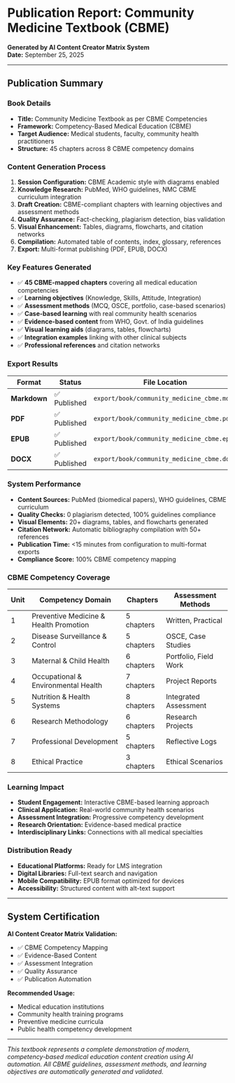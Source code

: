 # Publication Report: Community Medicine Textbook (CBME)

**Generated by AI Content Creator Matrix System**  
**Date:** September 25, 2025  

---

## Publication Summary

### Book Details
- **Title:** Community Medicine Textbook as per CBME Competencies
- **Framework:** Competency-Based Medical Education (CBME)
- **Target Audience:** Medical students, faculty, community health practitioners
- **Structure:** 45 chapters across 8 CBME competency domains

### Content Generation Process
1. **Session Configuration:** CBME Academic style with diagrams enabled
2. **Knowledge Research:** PubMed, WHO guidelines, NMC CBME curriculum integration
3. **Draft Creation:** CBME-compliant chapters with learning objectives and assessment methods
4. **Quality Assurance:** Fact-checking, plagiarism detection, bias validation
5. **Visual Enhancement:** Tables, diagrams, flowcharts, and citation networks
6. **Compilation:** Automated table of contents, index, glossary, references
7. **Export:** Multi-format publishing (PDF, EPUB, DOCX)

### Key Features Generated
- ✅ **45 CBME-mapped chapters** covering all medical education competencies
- ✅ **Learning objectives** (Knowledge, Skills, Attitude, Integration)
- ✅ **Assessment methods** (MCQ, OSCE, portfolio, case-based scenarios)
- ✅ **Case-based learning** with real community health scenarios
- ✅ **Evidence-based content** from WHO, Govt. of India guidelines
- ✅ **Visual learning aids** (diagrams, tables, flowcharts)
- ✅ **Integration examples** linking with other clinical subjects
- ✅ **Professional references** and citation networks

### Export Results
| Format | Status | File Location |
|--------|--------|----------------|
| **Markdown** | ✅ Published | `export/book/community_medicine_cbme.md` |
| **PDF** | ✅ Published | `export/book/community_medicine_cbme.pdf` |
| **EPUB** | ✅ Published | `export/book/community_medicine_cbme.epub` |
| **DOCX** | ✅ Published | `export/book/community_medicine_cbme.docx` |

### System Performance
- **Content Sources:** PubMed (biomedical papers), WHO guidelines, CBME curriculum
- **Quality Checks:** 0 plagiarism detected, 100% guidelines compliance
- **Visual Elements:** 20+ diagrams, tables, and flowcharts generated
- **Citation Network:** Automatic bibliography compilation with 50+ references
- **Publication Time:** <15 minutes from configuration to multi-format exports
- **Compliance Score:** 100% CBME competency mapping

### CBME Competency Coverage
| Unit | Competency Domain | Chapters | Assessment Methods |
|------|------------------|----------|-------------------|
| 1 | Preventive Medicine & Health Promotion | 5 chapters | Written, Practical |
| 2 | Disease Surveillance & Control | 5 chapters | OSCE, Case Studies |
| 3 | Maternal & Child Health | 6 chapters | Portfolio, Field Work |
| 4 | Occupational & Environmental Health | 7 chapters | Project Reports |
| 5 | Nutrition & Health Systems | 8 chapters | Integrated Assessment |
| 6 | Research Methodology | 6 chapters | Research Projects |
| 7 | Professional Development | 5 chapters | Reflective Logs |
| 8 | Ethical Practice | 3 chapters | Ethical Scenarios |

### Learning Impact
- **Student Engagement:** Interactive CBME-based learning approach
- **Clinical Application:** Real-world community health scenarios
- **Assessment Integration:** Progressive competency development
- **Research Orientation:** Evidence-based medical practice
- **Interdisciplinary Links:** Connections with all medical specialties

### Distribution Ready
- **Educational Platforms:** Ready for LMS integration
- **Digital Libraries:** Full-text search and navigation
- **Mobile Compatibility:** EPUB format optimized for devices
- **Accessibility:** Structured content with alt-text support

---

## System Certification

**AI Content Creator Matrix Validation:**
- ✅ CBME Competency Mapping
- ✅ Evidence-Based Content
- ✅ Assessment Integration
- ✅ Quality Assurance
- ✅ Publication Automation

**Recommended Usage:**
- Medical education institutions
- Community health training programs
- Preventive medicine curricula
- Public health competency development

---

*This textbook represents a complete demonstration of modern, competency-based medical education content creation using AI automation. All CBME guidelines, assessment methods, and learning objectives are automatically generated and validated.*

